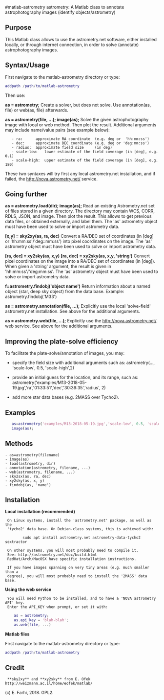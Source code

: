 #matlab-astrometry
  astrometry: A Matlab class to annotate astrophotography images (identify objects/astrometry)
 
  Purpose
  -------
 
   This Matlab class allows to use the astrometry.net software, either installed 
   locally, or through internet connection, in order to solve (annotate) 
   astrophotography images.
 
  Syntax/Usage
  ------------
 
   First navigate to the matlab-astrometry directory or type:
 
   ```matlab
   addpath /path/to/matlab-astrometry
   ```
   Then use:
 
   **as = astrometry;**
     Create a solver, but does not solve. 
     Use annotation(as, file) or web(as, file) afterwards.
 
   **as = astrometry(file, ...); image(as);**
     Solve the given astrophotography image with local or web method. 
     Then plot the result. Additional arguments may include name/value pairs
     (see example below):
 
       - ra:      approximate RA coordinate  (e.g. deg or  'hh:mm:ss')
       - dec:     approximate DEC coordinate (e.g. deg or 'deg:mm:ss')
       - radius:  approximate field size     (in deg)
       - scale-low:   lower estimate of the field coverage (in [deg], e.g. 0.1)
       - scale-high:  upper estimate of the field coverage (in [deg], e.g. 180)
 
   These two syntaxes will try first any local astrometry.net installation, and
   if failed, the http://nova.astrometry.net/ service.
 
  Going further
  -------------
 
   **as = astrometry.load(dir); image(as);**
     Read an existing Astrometry.net set of files stored in a given directory.
     The directory may contain WCS, CORR, RDLS, JSON, and image.
     Then plot the result. This allows to get previous data files, or obtained
     externally, and label them. The 'as' astrometry object must have been used
     to solve or import astrometry data.
 
   **[x,y] = sky2xy(as, ra, dec)**
     Convert a RA/DEC set of coordinates (in [deg] or 'hh:mm:ss'/'deg::mm:ss')
     into pixel coordinates on the image. The 'as' astrometry object must have 
     been used to solve or import astrometry data.
 
   **[ra, dec] = xy2sky(as, x,y)**
   **[ra, dec] = xy2sky(as, x,y, 'string')**
     Convert pixel coordinates on the image into a RA/DEC set of coordinates 
     (in [deg]). When given a 'string' argument, the result is given in 
     'hh:mm:ss'/'deg:mm:ss'. The 'as' astrometry object must have been used
     to solve or import astrometry data.
 
   **f=astrometry.findobj('object name')**
     Return information about a named object (star, deep sky object) from the 
     data base. Example: astrometry.findobj('M33')
 
   **as = astrometry.annotation(file, ...);**
     Explicitly use the local 'solve-field' astrometry.net installation.
     See above for the additional arguments.
 
   **as = astrometry.web(file, ...);**
     Explicitly use the http://nova.astrometry.net/ web service.
     See above for the additional arguments.
 
  Improving the plate-solve efficiency
  ------------------------------------
 
   To facilitate the plate-solve/annotation of images, you may:
 
   * specify the field size with additional arguments such as: 
      astrometry(..., 'scale-low', 0.5, 'scale-high',2)
 
   * provide an initial guess for the location, and its range, such as:
      astrometry('examples/M13-2018-05-19.jpg','ra','01:33:51','dec','30:39:35','radius', 2)
 
   * add more star data bases (e.g. 2MASS over Tycho2).
 
  Examples
  --------
 
```matlab
   as=astrometry('examples/M13-2018-05-19.jpg','scale-low', 0.5, 'scale-high',2);
   image(as);
```

  Methods
  -------
   
    - as=astrometry(filename)
    - image(as)
    - load(astrometry, dir)
    - annotation(astrometry, filename, ...)
    - web(astrometry, filename, ...)
    - sky2sx(as, ra, dec)
    - xy2sky(as, x, y)
    - findobj(as, 'name')
 
  Installation
  ------------
 
   **Local installation (recommended)**
 
     On Linux systems, install the 'astrometry.net' package, as well as the 
     'tycho2' data base. On Debian-class systems, this is achieved with:
```
        sudo apt install astrometry.net astrometry-data-tycho2 sextractor
```
     On other systems, you will most probably need to compile it.
     See: http://astrometry.net/doc/build.html
     RedHat/Arch/MacOSX have specific installation instructions.
 
     If you have images spanning on very tiny areas (e.g. much smaller than a 
     degree), you will most probably need to install the '2MASS' data base.
 
   **Using the web service**
 
     You will need Python to be installed, and to have a 'NOVA astrometry API' key.
     Enter the API_KEY when prompt, or set it with:
 ```matlab
     as = astrometry;
     as.api_key = 'blah-blah';
     as.web(file, ...)
 ```
 
   **Matlab files**
   
   First navigate to the matlab-astrometry directory or type:
 
   ```matlab
   addpath /path/to/matlab-astrometry
   ```
 
  Credit
  ------
 
     **sky2xy** and **xy2sky** from E. Ofek http://weizmann.ac.il/home/eofek/matlab/
 
  (c) E. Farhi, 2018. GPL2.
